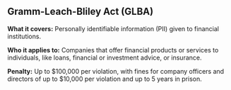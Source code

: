 ## Gramm-Leach-Bliley Act (GLBA)

**What it covers:** Personally identifiable information (PII) given to financial institutions.

**Who it applies to:** Companies that offer financial products or services to individuals, like loans, financial or investment advice, or insurance.

**Penalty:** Up to $100,000 per violation, with fines for company officers and directors of up to $10,000 per violation and up to 5 years in prison.